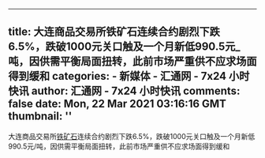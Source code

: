 
---
title: 大连商品交易所铁矿石连续合约剧烈下跌6.5%，跌破1000元关口触及一个月新低990.5元_吨，因供需平衡局面扭转，此前市场严重供不应求场面得到缓和
categories: 
    - 新媒体
    - 汇通网 - 7x24 小时快讯
author: 汇通网 - 7x24 小时快讯
comments: false
date: Mon, 22 Mar 2021 03:16:16 GMT
thumbnail: ''
---

<div>   
大连商品交易所<a class="keywords" href="http://news.fx678.com/keyword/100183" target="_blank">铁矿石</a>连续合约剧烈下跌6.5%，跌破1000元关口触及一个月新低990.5元/吨，因供需平衡局面扭转，此前市场严重供不应求场面得到缓和
                                                                                                  
</div>
            